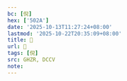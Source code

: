 ```yaml
---
bc: [倪]
hex: ['502A']
date: '2025-10-13T11:27:24+08:00'
lastmod: '2025-10-22T20:35:09+08:00'
title: 󰗡
url: 󰗡
tags: [倪]
src: GHZR, DCCV
note:
---
```

